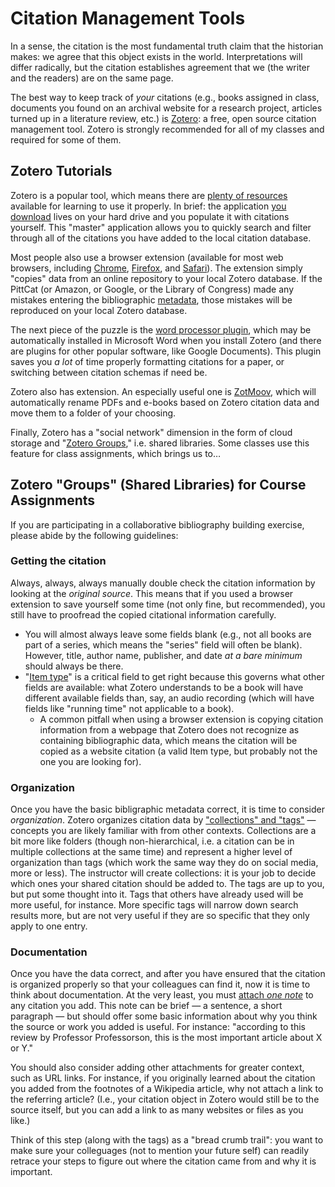 # Citation Management Tools

In a sense, the citation is the most fundamental truth claim that the historian makes: we agree that this object exists in the world. Interpretations will differ radically, but the citation establishes agreement that we (the writer and the readers) are on the same page.

The best way to keep track of *your* citations (e.g., books assigned in class, documents you found on an archival website for a research project, articles turned up in a literature review, etc.) is [Zotero](https://www.zotero.org/): a free, open source citation management tool. Zotero is strongly recommended for all of my classes and required for some of them.

## Zotero Tutorials

Zotero is a popular tool, which means there are [plenty of resources](https://www.zotero.org/support/quick_start_guide) available for learning to use it properly. In brief: the application [you download](https://www.zotero.org/download/) lives on your hard drive and you populate it with citations yourself. This "master" application allows you to quickly search and filter through all of the citations you have added to the local citation database.

Most people also use a browser extension (available for most web browsers, including [Chrome](https://chromewebstore.google.com/detail/zotero-connector/ekhagklcjbdpajgpjgmbionohlpdbjgc?hl=en), [Firefox](https://www.zotero.org/download/), and [Safari](https://www.zotero.org/support/kb/safari_compatibility)). The extension simply "copies" data from an online repository to your local Zotero database. If the PittCat (or Amazon, or Google, or the Library of Congress) made any mistakes entering the bibliographic [metadata](https://www.getty.edu/publications/intrometadata/setting-the-stage/), those mistakes will be reproduced on your local Zotero database.

The next piece of the puzzle is the [word processor plugin](https://www.zotero.org/support/word_processor_plugin_installation), which may be automatically installed in Microsoft Word when you install Zotero (and there are plugins for other popular software, like Google Documents). This plugin saves you *a lot* of time properly formatting citations for a paper, or switching between citation schemas if need be.

Zotero also has extension. An especially useful one is [ZotMoov](https://github.com/wileyyugioh/zotmoov), which will automatically rename PDFs and e-books based on Zotero citation data and move them to a folder of your choosing.

Finally, Zotero has a "social network" dimension in the form of cloud storage and "[Zotero Groups](https://www.zotero.org/support/groups)," i.e. shared libraries. Some classes use this feature for class assignments, which brings us to…


## Zotero "Groups" (Shared Libraries) for Course Assignments

If you are participating in a collaborative bibliography building exercise, please abide by the following guidelines:

### Getting the citation

Always, always, always manually double check the citation information by looking at the *original source*. This means that if you used a browser extension to save yourself some time (not only fine, but recommended), you still have to proofread the copied citational information carefully.

- You will almost always leave some fields blank (e.g., not all books are part of a series, which means the "series" field will often be blank). However, title, author name, publisher, and date *at a bare minimum* should always be there.
- "[Item type](https://www.zotero.org/support/kb/item_types_and_fields)" is a critical field to get right because this governs what other fields are available: what Zotero understands to be a book will have different available fields than, say, an audio recording (which will have fields like "running time" not applicable to a book).
    - A common pitfall when using a browser extension is copying citation information from a webpage that Zotero does not recognize as containing bibliographic data, which means the citation will be copied as a website citation (a valid Item type, but probably not the one you are looking for).
 
### Organization
 
Once you have the basic bibligraphic metadata correct, it is time to consider *organization*. Zotero organizes citation data by ["collections" and "tags"](https://www.zotero.org/support/collections_and_tags) — concepts you are likely familiar with from other contexts. Collections are a bit more like folders (though non-hierarchical, i.e. a citation can be in multiple collections at the same time) and represent a higher level of organization than tags (which work the same way they do on social media, more or less). The instructor will create collections: it is your job to decide which ones your shared citation should be added to. The tags are up to you, but put some thought into it. Tags that others have already used will be more useful, for instance. More specific tags will narrow down search results more, but are not very useful if they are so specific that they only apply to one entry.

### Documentation

Once you have the data correct, and after you have ensured that the citation is organized properly so that your colleagues can find it, now it is time to think about documentation. At the very least, you must [attach *one note*](https://www.zotero.org/support/notes) to any citation you add. This note can be brief — a sentence, a short paragraph — but should offer some basic information about why you think the source or work you added is useful. For instance: "according to this review by Professor Professorson, this is the most important article about X or Y."

You should also consider adding other attachments for greater context, such as URL links. For instance, if you originally learned about the citation you added from the footnotes of a Wikipedia article, why not attach a link to the referring article? (I.e., your citation object in Zotero would still be to the source itself, but you can add a link to as many websites or files as you like.)

Think of this step (along with the tags) as a "bread crumb trail": you want to make sure your colleguages (not to mention your future self) can readily retrace your steps to figure out where the citation came from and why it is important.














